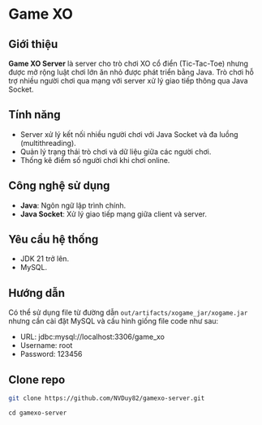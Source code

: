 # Game XO

## Giới thiệu
**Game XO Server** là server cho trò chơi XO cổ điển (Tic-Tac-Toe) nhưng được mở rộng luật chơi lớn ăn nhỏ được phát triển bằng Java. Trò chơi hỗ trợ nhiều người chơi qua mạng với server xử lý giao tiếp thông qua Java Socket.

## Tính năng
- Server xử lý kết nối nhiều người chơi với Java Socket và đa luồng (multithreading).
- Quản lý trạng thái trò chơi và dữ liệu giữa các người chơi.
- Thống kê điểm số người chơi khi chơi online.

## Công nghệ sử dụng
- **Java**: Ngôn ngữ lập trình chính.
- **Java Socket**: Xử lý giao tiếp mạng giữa client và server.

## Yêu cầu hệ thống
- JDK 21 trở lên.
- MySQL.

## Hướng dẫn 

Có thể sử dụng file từ đường dẫn `out/artifacts/xogame_jar/xogame.jar` nhưng cần cài đặt MySQL và cấu hình giống file code như sau:
- URL: jdbc:mysql://localhost:3306/game_xo
- Username: root
- Password: 123456

## Clone repo
```bash
git clone https://github.com/NVDuy82/gamexo-server.git
```
```
cd gamexo-server
```
